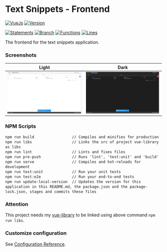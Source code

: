 # Text Snippets - Frontend

[![VueJs](https://img.shields.io/badge/Frontend-VueJs-green.svg)](https://vuejs.org/)
[![Version](https://img.shields.io/badge/Version-20.09.25--0-blue.svg)](./src/)

[![Statements](https://img.shields.io/badge/Statements-79.64%25-yellow.svg)](./tests/unit/)
[![Branch](https://img.shields.io/badge/Branch-23.08%25-yellow.svg)](./tests/unit/)
[![Functions](https://img.shields.io/badge/Functions-70.31%25-yellow.svg)](./tests/unit/)
[![Lines](https://img.shields.io/badge/Lines-79.25%25-yellow.svg)](./tests/unit/)

The frontend for the text snippets application.

### Screenshots

| Light | Dark |
| ----- | ---- |
| ![light](./screenshots/light.jpg) | ![dark](./screenshots/dark.jpg) |

### NPM Scripts

```
npm run build                 // Compiles and minifies for production
npm run libs                  // Links the src of project vue-library as libs
npm run lint                  // Lints and fixes files
npm run pre-push              // Runs 'lint', 'test:unit' and 'build'
npm run serve                 // Compiles and hot-reloads for development
npm run test:unit             // Run your unit tests
npm run test:e2e              // Run your end-to-end tests
npm run update-local-version  // Updates the version for this application in this README.md, the package.json and the package-lock.json, stages and commits these files
```

### Attention

This project needs my [vue-library](https://github.com/JonasSchubert/vue-library) to be linked using above command `npm run libs`.

### Customize configuration

See [Configuration Reference](https://cli.vuejs.org/config/).
